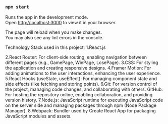 ### `npm start`

Runs the app in the development mode.\
Open [http://localhost:3000](http://localhost:3000) to view it in your browser.

The page will reload when you make changes.\
You may also see any lint errors in the console.

Technology Stack used in this project:
1.React.js

2.React Router: For client-side routing, enabling navigation between different pages (e.g., GamePage, WinPage, LosePage).
3.CSS: For styling the application and creating responsive designs.
4.Framer Motion: For adding animations to the user interactions, enhancing the user experience.
5.React Hooks (useState, useEffect): For managing component state and side effects (like fetching and storing points).
6.Git: For version control of the project, managing code changes, and collaborating with others.
GitHub: For hosting the repository online, enabling collaboration, and providing version history.
7.Node.js: JavaScript runtime for executing JavaScript code on the server side and managing packages through npm (Node Package Manager).
8.Webpack: Bundler used by Create React App for packaging JavaScript modules and assets.
